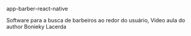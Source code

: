app-barber-react-native



Software para a busca de barbeiros ao redor do usuário, Video aula do author Bonieky Lacerda
